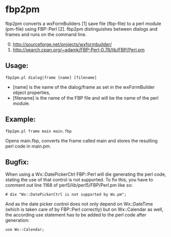 fbp2pm
======
fbp2pm converts a wxFormBuilders [1] save file (fbp-file) to a perl module (pm-file) using FBP::Perl [2]. fbp2pm distinguishes between dialogs and frames and runs on the command line.

0. http://sourceforge.net/projects/wxformbuilder/
0. http://search.cpan.org/~adamk/FBP-Perl-0.78/lib/FBP/Perl.pm

Usage:
------
```
fbp2pm.pl dialog|frame [name] [filename]
```

* [name] is the name of the dialog/frame as set in the wxFormBuilder object properties,
* [filename] is the name of the FBP file and will be the name of the perl module.

Example:
--------
```
fbp2pm.pl frame main main.fbp
```

Opens main.fbp, converts the frame called main and stores the resulting perl code in main.pm.

Bugfix:
-------
When using a Wx::DatePickerCtrl FBP::Perl will die generating the perl code, stating the use of that control is not supported. To fix this, you have to comment out line 1168 of perl5/lib/perl5/FBP/Perl.pm like so:
```
# die "Wx::DatePickerCtrl is not supported by Wx.pm";
```
And as the date picker control does not only depend on Wx::DateTime (which is taken care of by FBP::Perl correctly) but on Wx::Calendar as well, the according use statement has to be added to the perl code after generation:
```
use Wx::Calendar;
```
